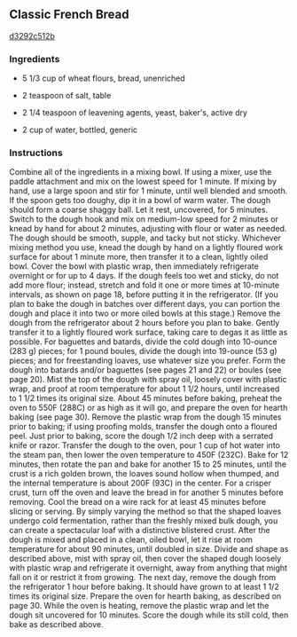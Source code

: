 ## Classic French Bread

[d3292c512b](http://www.epicurious.com/recipes/food/views/classic-french-bread-381428)

### Ingredients

 - 5 1/3 cup of wheat flours, bread, unenriched

 - 2 teaspoon of salt, table

 - 2 1/4 teaspoon of leavening agents, yeast, baker's, active dry

 - 2 cup of water, bottled, generic

### Instructions

Combine all of the ingredients in a mixing bowl. If using a mixer, use the paddle attachment and mix on the lowest speed for 1 minute. If mixing by hand, use a large spoon and stir for 1 minute, until well blended and smooth. If the spoon gets too doughy, dip it in a bowl of warm water. The dough should form a coarse shaggy ball. Let it rest, uncovered, for 5 minutes. Switch to the dough hook and mix on medium-low speed for 2 minutes or knead by hand for about 2 minutes, adjusting with flour or water as needed. The dough should be smooth, supple, and tacky but not sticky. Whichever mixing method you use, knead the dough by hand on a lightly floured work surface for about 1 minute more, then transfer it to a clean, lightly oiled bowl. Cover the bowl with plastic wrap, then immediately refrigerate overnight or for up to 4 days. If the dough feels too wet and sticky, do not add more flour; instead, stretch and fold it one or more times at 10-minute intervals, as shown on page 18, before putting it in the refrigerator. (If you plan to bake the dough in batches over different days, you can portion the dough and place it into two or more oiled bowls at this stage.) Remove the dough from the refrigerator about 2 hours before you plan to bake. Gently transfer it to a lightly floured work surface, taking care to degas it as little as possible. For baguettes and batards, divide the cold dough into 10-ounce (283 g) pieces; for 1 pound boules, divide the dough into 19-ounce (53 g) pieces; and for freestanding loaves, use whatever size you prefer. Form the dough into batards and/or baguettes (see pages 21 and 22) or boules (see page 20). Mist the top of the dough with spray oil, loosely cover with plastic wrap, and proof at room temperature for about 1 1/2 hours, until increased to 1 1/2 times its original size. About 45 minutes before baking, preheat the oven to 550F (288C) or as high as it will go, and prepare the oven for hearth baking (see page 30). Remove the plastic wrap from the dough 15 minutes prior to baking; if using proofing molds, transfer the dough onto a floured peel. Just prior to baking, score the dough 1/2 inch deep with a serrated knife or razor. Transfer the dough to the oven, pour 1 cup of hot water into the steam pan, then lower the oven temperature to 450F (232C). Bake for 12 minutes, then rotate the pan and bake for another 15 to 25 minutes, until the crust is a rich golden brown, the loaves sound hollow when thumped, and the internal temperature is about 200F (93C) in the center. For a crisper crust, turn off the oven and leave the bread in for another 5 minutes before removing. Cool the bread on a wire rack for at least 45 minutes before slicing or serving. By simply varying the method so that the shaped loaves undergo cold fermentation, rather than the freshly mixed bulk dough, you can create a spectacular loaf with a distinctive blistered crust. After the dough is mixed and placed in a clean, oiled bowl, let it rise at room temperature for about 90 minutes, until doubled in size. Divide and shape as described above, mist with spray oil, then cover the shaped dough loosely with plastic wrap and refrigerate it overnight, away from anything that might fall on it or restrict it from growing. The next day, remove the dough from the refrigerator 1 hour before baking. It should have grown to at least 1 1/2 times its original size. Prepare the oven for hearth baking, as described on page 30. While the oven is heating, remove the plastic wrap and let the dough sit uncovered for 10 minutes. Score the dough while its still cold, then bake as described above.